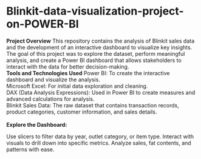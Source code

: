 # Blinkit-data-visualization-project-on-POWER-BI

**Project Overview**
This repository contains the analysis of Blinkit sales data and the development of an interactive dashboard to visualize key insights. The goal of this project was to explore the dataset, perform meaningful analysis, and create a Power BI dashboard that allows stakeholders to interact with the data for better decision-making.
<br>
**Tools and Technologies Used**
Power BI: To create the interactive dashboard and visualize the analysis.<br>
Microsoft Excel: For initial data exploration and cleaning.<br>
DAX (Data Analysis Expressions): Used in Power BI to create measures and advanced calculations for analysis.<br>
Blinkit Sales Data: The raw dataset that contains transaction records, product categories, customer information, and sales details.<br>
<br>
**Explore the Dashboard:**

Use slicers to filter data by year, outlet category, or item type.
Interact with visuals to drill down into specific metrics.
Analyze sales, fat contents, and patterns with ease.
